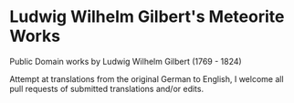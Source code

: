 # Ludwig Wilhelm Gilbert's Meteorite Works

Public Domain works by Ludwig Wilhelm Gilbert (1769 - 1824)

Attempt at translations from the original German to English, I welcome all pull requests of submitted translations and/or edits.
